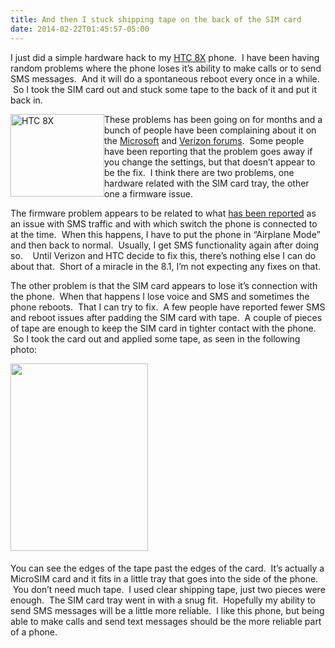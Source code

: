 ```yaml
---
title: And then I stuck shipping tape on the back of the SIM card
date: 2014-02-22T01:45:57-05:00
---
```

I just did a simple hardware hack to my [HTC 8X](http://www.htc.com/www/smartphones/htc-wp-8x/) phone.  I have been having random problems where the phone loses it&#8217;s ability to make calls or to send SMS messages.  And it will do a spontaneous reboot every once in a while.  So I took the SIM card out and stuck some tape to the back of it and put it back in.

<img loading="lazy" style="float: left;" onmouseover="this.src='http://anotherlab.smugmug.com/photos/i-MV2XkcG/0/M/i-MV2XkcG-M.png';" alt="HTC 8X" src="https://i0.wp.com/anotherlab.smugmug.com/photos/i-MV2XkcG/0/Th/i-MV2XkcG-Th.png?resize=150%2C132" width="150" height="132"  /> These problems has been going on for months and a bunch of people have been complaining about it on the [Microsoft](http://answers.microsoft.com/en-us/winphone/forum/wp8-wptext-htc8x?sort=lastreplydate&dir=desc&tab=Threads&status=&mod=&modAge=&advFil=&postedAfter=&postedBefore=&threadType=All&tm=1393051071455) and [Verizon forums](https://community.verizonwireless.com/thread/793465).  Some people have been reporting that the problem goes away if you change the settings, but that doesn&#8217;t appear to be the fix.  I think there are two problems, one hardware related with the SIM card tray, the other one a firmware issue.

The firmware problem appears to be related to what [has been reported](http://answers.microsoft.com/en-us/winphone/forum/wp8-wptext/after-gdr2-on-verizon-htc-8x-intermittent-cant/3f521fa3-2fa3-463c-a175-52d3f00df6a0?page=4) as an issue with SMS traffic and with which switch the phone is connected to at the time.  When this happens, I have to put the phone in &#8220;Airplane Mode&#8221; and then back to normal.  Usually, I get SMS functionality again after doing so.    Until Verizon and HTC decide to fix this, there&#8217;s nothing else I can do about that.  Short of a miracle in the 8.1, I&#8217;m not expecting any fixes on that.

The other problem is that the SIM card appears to lose it&#8217;s connection with the phone.  When that happens I lose voice and SMS and sometimes the phone reboots.  That I can try to fix.  A few people have reported fewer SMS and reboot issues after padding the SIM card with tape.  A couple of pieces of tape are enough to keep the SIM card in tighter contact with the phone.  So I took the card out and applied some tape, as seen in the following photo:

[<img loading="lazy" class="alignnone" style="margin: 0px 5px 5px 0px;" alt="" src="https://i0.wp.com/anotherlab.smugmug.com/photos/i-BLfnzDz/0/S/i-BLfnzDz-S.jpg?resize=220%2C300" width="220" height="300"  />](https://i2.wp.com/anotherlab.smugmug.com/photos/i-BLfnzDz/0/O/i-BLfnzDz.jpg)

You can see the edges of the tape past the edges of the card.  It&#8217;s actually a MicroSIM card and it fits in a little tray that goes into the side of the phone.  You don&#8217;t need much tape.  I used clear shipping tape, just two pieces were enough.  The SIM card tray went in with a snug fit.  Hopefully my ability to send SMS messages will be a little more reliable.  I like this phone, but being able to make calls and send text messages should be the more reliable part of a phone.
